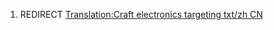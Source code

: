 1.  REDIRECT [Translation:Craft electronics targeting txt/zh
    CN](Translation:Craft_electronics_targeting_txt/zh_CN "wikilink")